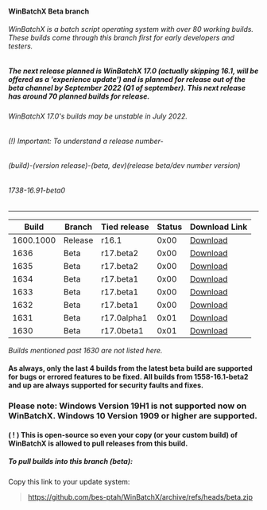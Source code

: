 #### WinBatchX Beta branch
###### WinBatchX is a batch script operating system with over 80 working builds. These builds come through this branch first for early developers and testers.

##### The next release planned is WinBatchX 17.0 (actually skipping 16.1, will be offered as a 'experience update') and is planned for release out of the beta channel by September 2022 (Q1 of september). This next release has around 70 planned builds for release.


###### WinBatchX 17.0's builds may be unstable in July 2022.

###### (!) Important: To understand a release number-

###### (build)-(version release)-(beta, dev)(release beta/dev number version)
###### 1738-16.91-beta0



***
Build | Branch | Tied release | Status | Download Link |
------|--------|--------------|--------|---------------|
1600.1000 | Release | r16.1 | 0x00 | [Download](https://github.com/bes-ptah/WinBatchX/releases/download/1601-16.1/WinBatchXr1600.1000.zip) |
1636 | Beta | r17.beta2 | 0x00 | [Download](https://github.com/bes-ptah/WinBatchX/releases/download/1636/WinBatchXBuild1636.zip) |
1635 | Beta | r17.beta2 | 0x00 | [Download](https://github.com/bes-ptah/WinBatchX/releases/download/1635/WinBatchXBuild1635.zip) |
1634 | Beta | r17.beta1 | 0x00 | [Download](https://github.com/bes-ptah/WinBatchX/releases/download/1634/WinBatchXBuild1634.zip) |
1633 | Beta | r17.beta1 | 0x00 | [Download](https://github.com/bes-ptah/WinBatchX/releases/download/1633/WinBatchXBuild1633.zip) |
1632 | Beta | r17.beta1 | 0x00 | [Download](https://github.com/bes-ptah/WinBatchX/releases/download/1632-17.0-dev/WinBatchXBuild1632.zip) |
1631 | Beta | r17.0alpha1 | 0x01 | [Download](https://github.com/bes-ptah/WinBatchX/releases/download/1631-17.0alpha1/WinBatchXBuild1631.zip) |
1630 | Beta | r17.0beta1 | 0x01 | [Download](https://github.com/bes-ptah/WinBatchX/releases/download/1630-17.0beta.1/WinBatchXBuild1630.zip) |

*Builds mentioned past 1630 are not listed here.*




#### As always, only the last 4 builds from the latest beta build are supported for bugs or errored features to be fixed. All builds from 1558-16.1-beta2 and up are always supported for security faults and fixes.

### Please note: Windows Version 19H1 is not supported now on WinBatchX. Windows 10 Version 1909 or higher are supported.

#### ( ! ) This is open-source so even your copy (or your custom build) of WinBatchX is allowed to pull releases from this build.

##### To pull builds into this branch (beta):

Copy this link to your update system:

> https://github.com/bes-ptah/WinBatchX/archive/refs/heads/beta.zip





